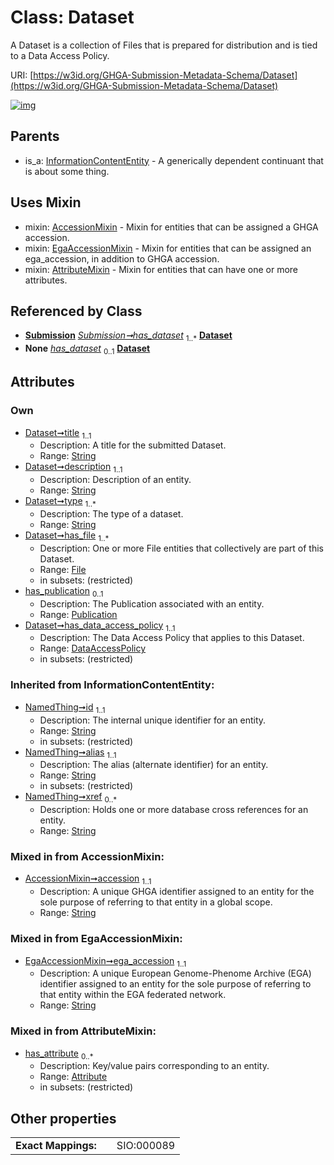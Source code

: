 
# Class: Dataset


A Dataset is a collection of Files that is prepared for distribution and is tied to a Data Access Policy.

URI: [https://w3id.org/GHGA-Submission-Metadata-Schema/Dataset](https://w3id.org/GHGA-Submission-Metadata-Schema/Dataset)


[![img](https://yuml.me/diagram/nofunky;dir:TB/class/[Submission],[Publication],[InformationContentEntity],[File],[EgaAccessionMixin],[DataAccessPolicy]<has_data_access_policy%201..1-++[Dataset&#124;title:string;description:string;type:string%20%2B;accession:string;ega_accession:string;id(i):string;alias(i):string;xref(i):string%20*],[Publication]<has_publication%200..1-%20[Dataset],[File]<has_file%201..*-++[Dataset],[Submission]++-%20has_dataset%201..*>[Dataset],[Submission]-%20has_dataset(i)%200..1>[Dataset],[Dataset]uses%20-.->[AccessionMixin],[Dataset]uses%20-.->[EgaAccessionMixin],[Dataset]uses%20-.->[AttributeMixin],[InformationContentEntity]^-[Dataset],[DataAccessPolicy],[AttributeMixin],[Attribute],[AccessionMixin])](https://yuml.me/diagram/nofunky;dir:TB/class/[Submission],[Publication],[InformationContentEntity],[File],[EgaAccessionMixin],[DataAccessPolicy]<has_data_access_policy%201..1-++[Dataset&#124;title:string;description:string;type:string%20%2B;accession:string;ega_accession:string;id(i):string;alias(i):string;xref(i):string%20*],[Publication]<has_publication%200..1-%20[Dataset],[File]<has_file%201..*-++[Dataset],[Submission]++-%20has_dataset%201..*>[Dataset],[Submission]-%20has_dataset(i)%200..1>[Dataset],[Dataset]uses%20-.->[AccessionMixin],[Dataset]uses%20-.->[EgaAccessionMixin],[Dataset]uses%20-.->[AttributeMixin],[InformationContentEntity]^-[Dataset],[DataAccessPolicy],[AttributeMixin],[Attribute],[AccessionMixin])

## Parents

 *  is_a: [InformationContentEntity](InformationContentEntity.md) - A generically dependent continuant that is about some thing.

## Uses Mixin

 *  mixin: [AccessionMixin](AccessionMixin.md) - Mixin for entities that can be assigned a GHGA accession.
 *  mixin: [EgaAccessionMixin](EgaAccessionMixin.md) - Mixin for entities that can be assigned an ega_accession, in addition to GHGA accession.
 *  mixin: [AttributeMixin](AttributeMixin.md) - Mixin for entities that can have one or more attributes.

## Referenced by Class

 *  **[Submission](Submission.md)** *[Submission➞has_dataset](Submission_has_dataset.md)*  <sub>1..\*</sub>  **[Dataset](Dataset.md)**
 *  **None** *[has_dataset](has_dataset.md)*  <sub>0..1</sub>  **[Dataset](Dataset.md)**

## Attributes


### Own

 * [Dataset➞title](Dataset_title.md)  <sub>1..1</sub>
     * Description: A title for the submitted Dataset.
     * Range: [String](types/String.md)
 * [Dataset➞description](Dataset_description.md)  <sub>1..1</sub>
     * Description: Description of an entity.
     * Range: [String](types/String.md)
 * [Dataset➞type](Dataset_type.md)  <sub>1..\*</sub>
     * Description: The type of a dataset.
     * Range: [String](types/String.md)
 * [Dataset➞has_file](Dataset_has_file.md)  <sub>1..\*</sub>
     * Description: One or more File entities that collectively are part of this Dataset.
     * Range: [File](File.md)
     * in subsets: (restricted)
 * [has_publication](has_publication.md)  <sub>0..1</sub>
     * Description: The Publication associated with an entity.
     * Range: [Publication](Publication.md)
 * [Dataset➞has_data_access_policy](Dataset_has_data_access_policy.md)  <sub>1..1</sub>
     * Description: The Data Access Policy that applies to this Dataset.
     * Range: [DataAccessPolicy](DataAccessPolicy.md)
     * in subsets: (restricted)

### Inherited from InformationContentEntity:

 * [NamedThing➞id](NamedThing_id.md)  <sub>1..1</sub>
     * Description: The internal unique identifier for an entity.
     * Range: [String](types/String.md)
     * in subsets: (restricted)
 * [NamedThing➞alias](NamedThing_alias.md)  <sub>1..1</sub>
     * Description: The alias (alternate identifier) for an entity.
     * Range: [String](types/String.md)
     * in subsets: (restricted)
 * [NamedThing➞xref](NamedThing_xref.md)  <sub>0..\*</sub>
     * Description: Holds one or more database cross references for an entity.
     * Range: [String](types/String.md)

### Mixed in from AccessionMixin:

 * [AccessionMixin➞accession](AccessionMixin_accession.md)  <sub>1..1</sub>
     * Description: A unique GHGA identifier assigned to an entity for the sole purpose of referring to that entity in a global scope.
     * Range: [String](types/String.md)

### Mixed in from EgaAccessionMixin:

 * [EgaAccessionMixin➞ega_accession](EgaAccessionMixin_ega_accession.md)  <sub>1..1</sub>
     * Description: A unique European Genome-Phenome Archive (EGA) identifier assigned to an entity for the sole purpose of referring to that entity within the EGA federated network.
     * Range: [String](types/String.md)

### Mixed in from AttributeMixin:

 * [has_attribute](has_attribute.md)  <sub>0..\*</sub>
     * Description: Key/value pairs corresponding to an entity.
     * Range: [Attribute](Attribute.md)
     * in subsets: (restricted)

## Other properties

|  |  |  |
| --- | --- | --- |
| **Exact Mappings:** | | SIO:000089 |

